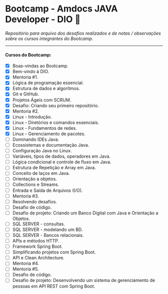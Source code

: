 # Bootcamp - Amdocs JAVA Developer - DIO 🌟
_Repositório para arquivo dos desafios realizados e de notas / observações sobre os cursos integrantes do Bootcamp._
<br>
___
#### Cursos do Bootcamp:
- [X] Boas-vindas ao Bootcamp.
- [X] Bem-vindo à DIO.
- [X] Mentoria #1.
- [X] Lógica de programação essencial.
- [X] Estrutura de dados e algoritmos.
- [X] Git e GitHub.
- [X] Projetos Ágeis com SCRUM.
- [X] Desafio: Criando seu primeiro repositório.
- [X] Mentoria #2.
- [X] Linux - Introdução.
- [X] Linux - Diretórios e comandos essenciais.
- [X] Linux - Fundamentos de redes.
- [X] Linux - Gerenciamento de pacotes.
- [ ] Dominando IDEs Java.
- [ ] Ecossistemas e documentação Java.
- [ ] Configuração Java no Linux.
- [ ] Variáveis, tipos de dados, operadores em Java.
- [ ] Lógica condicional e controle de fluxo em Java.
- [ ] Estrutura de Repetição e Array em Java.
- [ ] Conceito de laços em Java.
- [ ] Orientação a objetos.
- [ ] Collections e Streams.
- [ ] Entrada e Saída de Arquivos (I/O).
- [ ] Mentoria #3.
- [ ] Resolvendo desafios.
- [ ] Desafio de código.
- [ ] Desafio de projeto: Criando um Banco Digital com Java e Orientação a Objetos.
- [ ] SQL SERVER - consultas.
- [ ] SQL SERVER - modelando um BD.
- [ ] SQL SERVER - Bancos relacionais.
- [ ] APIs e métodos HTTP.
- [ ] Framework Spring Boot.
- [ ] Simplificando projetos com Spring Boot.
- [ ] API e Clean Architecture.
- [ ] Mentoria #4.
- [ ] Mentoria #5.
- [ ] Desafio de código.
- [ ] Desafio de projeto: Desenvolvendo um sistema de gerenciamento de pessoas em API REST com Spring Boot.
